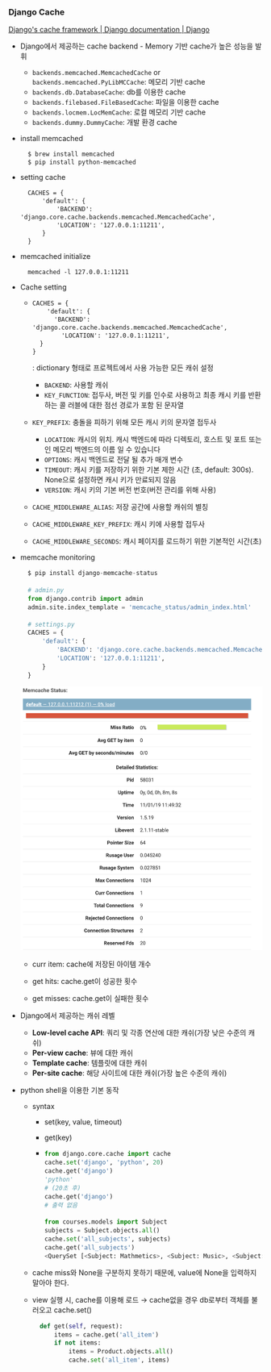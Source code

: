 ### Django Cache

[Django's cache framework | Django documentation | Django](https://docs.djangoproject.com/en/2.2/topics/cache/)

- Django에서 제공하는 cache backend - Memory 기반 cache가 높은 성능을 발휘

  - `backends.memcached.MemcachedCache` or `backends.memcached.PyLibMCCache`:  메모리 기반 cache
  - `backends.db.DatabaseCache`: db를 이용한 cache
  - `backends.filebased.FileBasedCache`: 파일을 이용한 cache
  - `backends.locmem.LocMemCache`: 로컬 메모리 기반 cache
  - `backends.dummy.DummyCache`: 개발 환경 cache

- install memcached

  ```
    $ brew install memcached
    $ pip install python-memcached
  ```

- setting cache

  ```
    CACHES = {
        'default': {
            'BACKEND': 'django.core.cache.backends.memcached.MemcachedCache',
            'LOCATION': '127.0.0.1:11211',
        }
    }
  ```

- memcached initialize

  ```
    memcached -l 127.0.0.1:11211
  ```

- Cache setting

  - ```
    CACHES = {
        'default': {
          'BACKEND': 'django.core.cache.backends.memcached.MemcachedCache',
            'LOCATION': '127.0.0.1:11211',
      }
    }
    ```
    
    : dictionary 형태로 프로젝트에서 사용 가능한 모든 캐쉬 설정 
    
    - `BACKEND`: 사용할 캐쉬
    - `KEY_FUNCTION`: 접두사, 버전 및 키를 인수로 사용하고 최종 캐시 키를 반환하는 콜 러블에 대한 점선 경로가 포함 된 문자열
  - `KEY_PREFIX`: 충돌을 피하기 위해 모든 캐시 키의 문자열 접두사
    - `LOCATION`: 캐시의 위치. 캐시 백엔드에 따라 디렉토리, 호스트 및 포트 또는 인 메모리 백엔드의 이름 일 수 있습니다
    - `OPTIONS`: 캐시 백엔드로 전달 될 추가 매개 변수
    - `TIMEOUT`: 캐시 키를 저장하기 위한 기본 제한 시간 (초, default: 300s). None으로 설정하면 캐시 키가 만료되지 않음
    - `VERSION`: 캐시 키의 기본 버전 번호(버전 관리를 위해 사용)
    
  - `CACHE_MIDDLEWARE_ALIAS`: 저장 공간에 사용할 캐쉬의 별칭

  - `CACHE_MIDDLEWARE_KEY_PREFIX`: 캐시 키에 사용할 접두사

  - `CACHE_MIDDLEWARE_SECONDS`: 캐시 페이지를 로드하기 위한 기본적인 시간(초)

- memcache monitoring

  ```python
    $ pip install django-memcache-status
  
    # admin.py
    from django.contrib import admin
    admin.site.index_template = 'memcache_status/admin_index.html'
    
    # settings.py
    CACHES = {
        'default': {
            'BACKEND': 'django.core.cache.backends.memcached.MemcachedCache',
            'LOCATION': '127.0.0.1:11211',
        }
    }
  ```

  ![cache_status](/README_Folder/image/cache_status.png)

  - curr item: cache에 저장된 아이템 개수

  - get hits: cache.get이 성공한 횟수

  - get misses: cache.get이 실패한 횟수

    

- Django에서 제공하는 캐쉬 레벨

  - **Low-level cache API**: 쿼리 및 각종 연산에 대한 캐쉬(가장 낮은 수준의 캐쉬)
  - **Per-view cache**: 뷰에 대한 캐쉬
  - **Template cache**: 템플릿에 대한 캐쉬
  - **Per-site cache**: 해당 사이트에 대한 캐쉬(가장 높은 수준의 캐쉬)

- python shell을 이용한 기본 동작

  - syntax

    - set(key, value, timeout)

    - get(key)

    - ```python
      from django.core.cache import cache 
      cache.set('django', 'python', 20) 
      cache.get('django') 
      'python' 
      # (20초 후)
      cache.get('django')
      # 출력 없음
      
      from courses.models import Subject 
      subjects = Subject.objects.all() 
      cache.set('all_subjects', subjects) 
      cache.get('all_subjects') 
      <QuerySet [<Subject: Mathmetics>, <Subject: Music>, <Subject: Physics>, <Subject: Programming>]>
      ```

    

  - cache miss와 None을 구분하지 못하기 때문에, value에 None을 입력하지 말아야 한다.

  - view 실행 시, cache를 이용해 로드 → cache없을 경우 db로부터 객체를 불러오고 cache.set()

    ```python
      def get(self, request):
          items = cache.get('all_item')
          if not items:
              items = Product.objects.all()
              cache.set('all_item', items)
    
    ```

  

  

  
